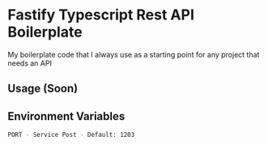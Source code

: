 # Fastify Typescript Rest API Boilerplate

My boilerplate code that I always use as a starting point for any project that needs an API

## Usage (Soon)

## Environment Variables

```bash
PORT - Service Post - Default: 1203
```
